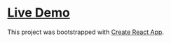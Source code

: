 # [Live Demo](https://toadslick.github.io/quill-drag-and-drop-demo/)

This project was bootstrapped with [Create React App](https://github.com/facebook/create-react-app).
